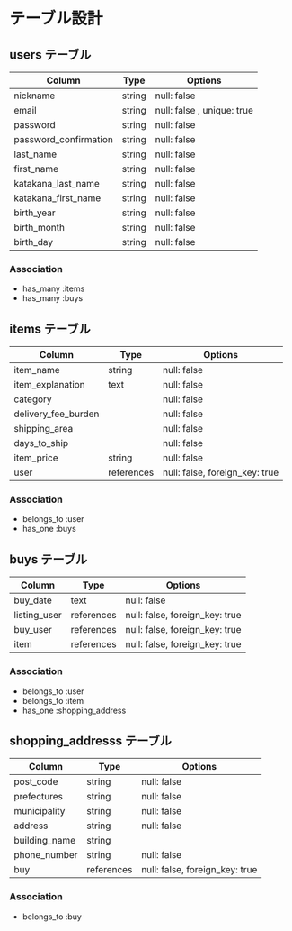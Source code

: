 # テーブル設計

## users テーブル

| Column                | Type   | Options                    |
| --------------------- | ------ | -------------------------- |
| nickname              | string | null: false                |
| email                 | string | null: false , unique: true |
| password              | string | null: false                |
| password_confirmation | string | null: false                |
| last_name             | string | null: false                |
| first_name            | string | null: false                |
| katakana_last_name    | string | null: false                |
| katakana_first_name   | string | null: false                |
| birth_year            | string | null: false                |
| birth_month           | string | null: false                |
| birth_day             | string | null: false                |

### Association
- has_many :items
- has_many :buys

## items テーブル

| Column              | Type       | Options                        |
| ------------------- | ---------- | ------------------------------ |
| item_name           | string     | null: false                    |
| item_explanation    | text       | null: false                    |
| category            |            | null: false                    |
| delivery_fee_burden |            | null: false                    |
| shipping_area       |            | null: false                    |
| days_to_ship        |            | null: false                    |
| item_price          | string     | null: false                    |
| user                | references | null: false, foreign_key: true |

### Association
- belongs_to :user
- has_one :buys

## buys テーブル

| Column       | Type       | Options                        |
| ------------ | ---------- | ------------------------------ |
| buy_date     | text       | null: false                    |
| listing_user | references | null: false, foreign_key: true |
| buy_user     | references | null: false, foreign_key: true |
| item         | references | null: false, foreign_key: true |

### Association
- belongs_to :user
- belongs_to :item
- has_one :shopping_address

## shopping_addresss テーブル

| Column        | Type       | Options                        |
| ------------- | ---------- | ------------------------------ |
| post_code     | string     | null: false                    |
| prefectures   | string     | null: false                    |
| municipality  | string     | null: false                    |
| address       | string     | null: false                    |
| building_name | string     |                                |
| phone_number  | string     | null: false                    |
| buy           | references | null: false, foreign_key: true |

### Association
- belongs_to :buy